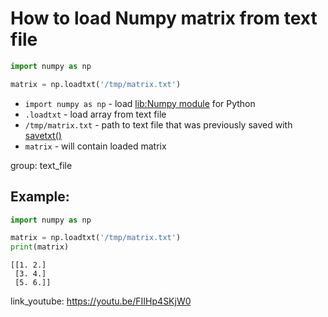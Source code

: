# How to load Numpy matrix from text file

```python
import numpy as np

matrix = np.loadtxt('/tmp/matrix.txt')
```

- `import numpy as np` - load [lib:Numpy module](/python-numpy/how-to-install-python-numpy-lib) for Python
- `.loadtxt` - load array from text file
- `/tmp/matrix.txt` - path to text file that was previously saved with [savetxt()](/python-numpy/how-to-save-numpy-matrix-to-text-file)
- `matrix` - will contain loaded matrix

group: text_file

## Example: 
```python
import numpy as np

matrix = np.loadtxt('/tmp/matrix.txt')
print(matrix)
```
```
[[1. 2.]
 [3. 4.]
 [5. 6.]]

```

link_youtube: https://youtu.be/FIIHp4SKjW0
